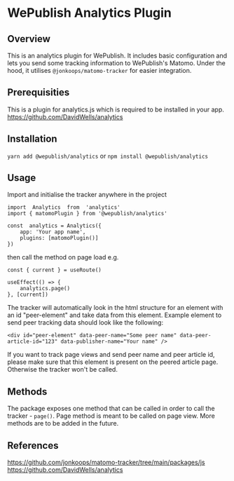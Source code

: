 
# WePublish Analytics Plugin

## Overview 

This is an analytics plugin for WePublish. It includes basic configuration and lets you send some tracking information to WePublish's Matomo. Under the hood, it utilises `@jonkoops/matomo-tracker` for easier integration.

## Prerequisities

This is a plugin for analytics.js which is required to be installed in your app.
https://github.com/DavidWells/analytics

## Installation

`yarn add @wepublish/analytics`
or
`npm install @wepublish/analytics`

## Usage

Import and initialise the tracker anywhere in the project

    import  Analytics  from  'analytics'
    import { matomoPlugin } from '@wepublish/analytics'
    
    const  analytics = Analytics({
	    app: 'Your app name',
	    plugins: [matomoPlugin()]
    })

then call the method on page load e.g.

    const { current } = useRoute()
    
    useEffect(() => {
    	analytics.page()
    }, [current])

The tracker will automatically look in the html structure for an element with an id "peer-element" and take data from this element. Example element to send peer tracking data should look like the following:

    <div id="peer-element" data-peer-name="Some peer name" data-peer-article-id="123" data-publisher-name="Your name" />

If you want to track page views and send peer name and peer article id, please make sure that this element is present on the peered article page. Otherwise the tracker won't be called.

##  Methods

The package exposes one method that can be called in order to call the tracker - `page()`. 
Page method is meant to be called on page view. More methods are to be added in the future.

## References
https://github.com/jonkoops/matomo-tracker/tree/main/packages/js
https://github.com/DavidWells/analytics